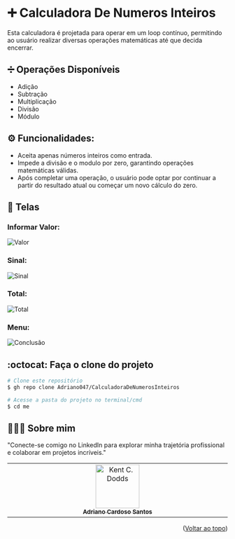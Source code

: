 <a id="readme-top"></a>
# ➕ Calculadora De Numeros Inteiros
Esta calculadora é projetada para operar em um loop contínuo, permitindo ao usuário realizar diversas operações matemáticas até que decida encerrar.

## ➗ Operações Disponíveis
- Adição
- Subtração
- Multiplicação
- Divisão
- Módulo

## ⚙️ Funcionalidades:
- Aceita apenas números inteiros como entrada.
- Impede a divisão e o modulo por zero, garantindo operações matemáticas válidas.
- Após completar uma operação, o usuário pode optar por continuar a partir do resultado atual ou começar um novo cálculo do zero.

## 📱 Telas 
### Informar Valor:
![Valor](https://github.com/user-attachments/assets/3a14bf21-c418-4dbd-a2b8-9a6c306c153c)

### Sinal:
![Sinal](https://github.com/user-attachments/assets/388076b5-ea11-4689-a3d8-b77d67fea59a)

### Total:
![Total](https://github.com/user-attachments/assets/8c42693c-2db9-4e4f-b104-761e737cc507)

### Menu:
![Conclusão](https://github.com/user-attachments/assets/0b70a76d-240e-40eb-b17a-efb419e63b58)

## :octocat: Faça o clone do projeto

```bash
# Clone este repositório
$ gh repo clone Adriano047/CalculadoraDeNumerosInteiros

# Acesse a pasta do projeto no terminal/cmd
$ cd me

```
## 👨🏻‍🚀 Sobre mim
"Conecte-se comigo no LinkedIn para explorar minha trajetória profissional e colaborar em projetos incríveis."
<table>
  <tbody>
    <tr>
      <td align="center" valign="top" width="14.28%"><a href="https://www.linkedin.com/in/cardosodev047/"><img src="https://media.licdn.com/dms/image/v2/D4D03AQFRff9YjluTHQ/profile-displayphoto-shrink_400_400/profile-displayphoto-shrink_400_400/0/1713879990636?e=2147483647&v=beta&t=AIThEkfC267uJ_bVz5bpXdPbuvQlDzdWdeb4JgeSkxQ" width="100px;" alt="Kent C. Dodds"/><br /><sub><b>Adriano Cardoso Santos</b></sub></a><br />
    </tr>
  </tbody>
</table>

<p align="right">(<a href="#readme-top">Voltar ao topo</a>)</p>
